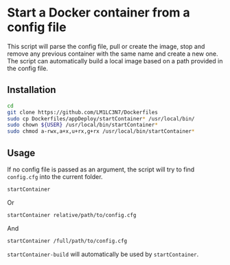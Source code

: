 # Start a Docker container from a config file

This script will parse the config file, pull or create the image, stop and remove any previous container with the same name and create a new one.
The script can automatically build a local image based on a path provided in the config file.


## Installation

```bash
cd
git clone https://github.com/LM1LC3N7/Dockerfiles
sudo cp Dockerfiles/appDeploy/startContainer* /usr/local/bin/
sudo chown ${USER} /usr/local/bin/startContainer*
sudo chmod a-rwx,a+x,u+rx,g+rx /usr/local/bin/startContainer*
```

## Usage

If no config file is passed as an argument, the script will try to find `config.cfg` into the current folder.

```bash
startContainer
```

Or

```bash
startContainer relative/path/to/config.cfg
```

And

```bash
startContainer /full/path/to/config.cfg
```

`startContainer-build` will automatically be used by `startContainer`.
